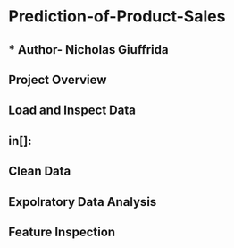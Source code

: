 # Prediction-of-Product-Sales
## * Author- Nicholas Giuffrida
## Project Overview
## Load and Inspect Data
## in[]:
## Clean Data
## Expolratory Data Analysis
## Feature Inspection
